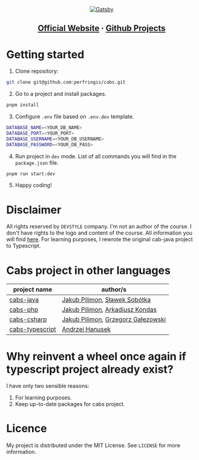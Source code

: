 <p align="center">
  <a href="https://legacyfighter.pl/">
    <img alt="Gatsby" src="https://legacyfighter.pl/static/05bfe58bb3dba05c6e8d6162b00e21dc/a0989/LegacyFighterLogo.webp" />
  </a>
</p>

<h2 align="center">
  <a href="https://legacyfighter.pl/">Official Website</a>
  <span> · </span>
  <a href="https://github.com/legacyfighter">Github Projects</a>
</h2>

# Getting started

1. Clone repository:

```sh
git clone git@github.com:perfringis/cabs.git
```

2. Go to a project and install packages.

```sh
pnpm install
```

3. Configure `.env` file based on `.env.dev` template.

```sh
DATABASE_NAME=<YOUR_DB_NAME>
DATABASE_PORT=<YOUR_PORT>
DATABASE_USERNAME=<YOUR_DB_USERNAME>
DATABASE_PASSWORD=<YOUR_DB_PASS>
```

4. Run project in `dev` mode. List of all commands you will find in the `package.json` file.

```sh
pnpm run start:dev
```

5. Happy coding!

# Disclaimer

All rights reserved by `DEVSTYLE` company. I'm not an author of the course. I don't have rights to the logo and content of the course. All information you will find [here](https://legacyfighter.pl/). For learning purposes, I rewrote the original cab-java project to Typescript.

# Cabs project in other languages

| project name | author/s |
|--------------|----------|
| [cabs-java](https://github.com/legacyfighter/cabs-java) | [Jakub Pilimon](https://github.com/pilloPl), [Sławek Sobótka](https://github.com/SlawekSobotka) |
| [cabs-php](https://github.com/legacyfighter/cabs-php) | [Jakub Pilimon](https://github.com/pilloPl), [Arkadiusz Kondas](https://github.com/akondas) |
| [cabs-csharp](https://github.com/legacyfighter/cabs-csharp) | [Jakub Pilimon](https://github.com/pilloPl), [Grzegorz Gałęzowski](https://github.com/grzesiek-galezowski) |
| [cabs-typescript](https://github.com/legacyfighter/cabs-typescript) | [Andrzej Hanusek](https://github.com/ahanusek) |

# Why reinvent a wheel once again if typescript project already exist?

I have only two sensible reasons:

1. For learning purposes.
2. Keep up-to-date packages for cabs project.

# Licence

My project is distributed under the MIT License. See `LICENSE` for more information.